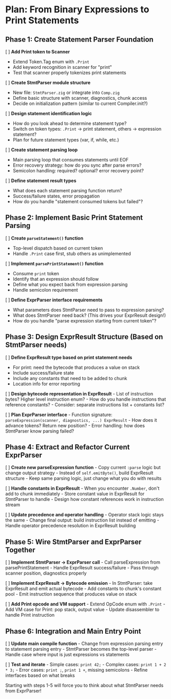 # Plan: From Binary Expressions to Print Statements

## Phase 1: Create Statement Parser Foundation
[ ] **Add Print token to Scanner**
   - Extend Token.Tag enum with `.Print`
   - Add keyword recognition in scanner for "print"
   - Test that scanner properly tokenizes print statements

[ ] **Create StmtParser module structure**
   - New file: `StmtParser.zig` or integrate into `Comp.zig`
   - Define basic structure with scanner, diagnostics, chunk access
   - Decide on initialization pattern (similar to current Compiler.init?)

[ ] **Design statement identification logic**
   - How do you look ahead to determine statement type?
   - Switch on token types: `.Print` → print statement, others → expression statement?
   - Plan for future statement types (var, if, while, etc.)

[ ] **Create statement parsing loop**
   - Main parsing loop that consumes statements until EOF
   - Error recovery strategy: how do you sync after parse errors?
   - Semicolon handling: required? optional? error recovery point?

[ ] **Define statement result types**
   - What does each statement parsing function return?
   - Success/failure states, error propagation
   - How do you handle "statement consumed tokens but failed"?

## Phase 2: Implement Basic Print Statement Parsing
[ ] **Create `parseStatement()` function**
   - Top-level dispatch based on current token
   - Handle `.Print` case first, stub others as unimplemented

[ ] **Implement `parsePrintStatement()` function**
   - Consume `print` token
   - Identify that an expression should follow
   - Define what you expect back from expression parsing
   - Handle semicolon requirement

[ ] **Define ExprParser interface requirements**
   - What parameters does StmtParser need to pass to expression parsing?
   - What does StmtParser need back? (This drives your ExprResult design!)
   - How do you handle "parse expression starting from current token"?

## Phase 3: Design ExprResult Structure (Based on StmtParser needs)
[ ] **Define ExprResult type based on print statement needs**
   - For print: need the bytecode that produces a value on stack
   - Include success/failure state
   - Include any constants that need to be added to chunk
   - Location info for error reporting

[ ] **Design bytecode representation in ExprResult**
    - List of instruction bytes? Higher level instruction enum?
    - How do you handle instructions that reference constants?
    - Consider: separate instructions list + constants list?

[ ] **Plan ExprParser interface**
    - Function signature: `parseExpression(scanner, diagnostics, ...) ExprResult`
    - How does it advance tokens? Return new position?
    - Error handling: how does StmtParser know parsing failed?

## Phase 4: Extract and Refactor Current ExprParser
[ ] **Create new parseExpression function**
    - Copy current `:parse` logic but change output strategy
    - Instead of `self.emitByte()`, build ExprResult structure
    - Keep same parsing logic, just change what you do with results

[ ] **Handle constants in ExprResult**
    - When you encounter `.Number`, don't add to chunk immediately
    - Store constant value in ExprResult for StmtParser to handle
    - Design how constant references work in instruction stream

[ ] **Update precedence and operator handling**
    - Operator stack logic stays the same
    - Change final output: build instruction list instead of emitting
    - Handle operator precedence resolution in ExprResult building

## Phase 5: Wire StmtParser and ExprParser Together
[ ] **Implement StmtParser → ExprParser call**
    - Call parseExpression from parsePrintStatement
    - Handle ExprResult success/failure
    - Pass through scanner position, diagnostics properly

[ ] **Implement ExprResult → Bytecode emission**
    - In StmtParser: take ExprResult and emit actual bytecode
    - Add constants to chunk's constant pool
    - Emit instruction sequence that produces value on stack

[ ] **Add Print opcode and VM support**
    - Extend OpCode enum with `.Print`
    - Add VM case for Print: pop stack, output value
    - Update disassembler to handle Print instruction

## Phase 6: Integration and Main Entry Point
[ ] **Update main compile function**
    - Change from expression parsing entry to statement parsing entry
    - StmtParser becomes the top-level parser
    - Handle case where input is just expressions vs statements

[ ] **Test and iterate**
    - Simple cases: `print 42;`
    - Complex cases: `print 1 + 2 * 3;`
    - Error cases: `print ;`, `print 1 +`, missing semicolons
    - Refine interfaces based on what breaks

Starting with steps 1-5 will force you to think about what StmtParser needs from ExprParser!
